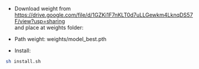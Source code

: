 - Download weight from https://drive.google.com/file/d/1GZKi1F7nKLT0d7uLLGewkm4LknqDS57F/view?usp=sharing \
and place at weights folder:
+ Path weight: weights/model_best.pth
- Install:
```bash
sh install.sh
```
